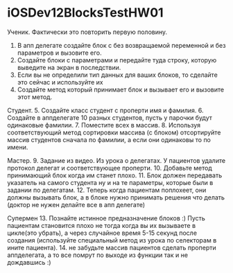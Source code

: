 iOSDev12BlocksTestHW01
======================
Ученик. Фактически это повторить первую половину.

1. В апп делегате создайте блок с без возвращаемой переменной и без параметров и вызовите его.
2. Создайте блоки с параметрами и передайте туда строку, которую выведите на экран в последствии.
3. Если вы не определили тип данных для ваших блоков, то сделайте это сейчас и используйте их
4. Создайте метод который принимает блок и вызывает его и вызовите этот метод.

Студент.
5. Создайте класс студент с проперти имя и фамилия.
6. Создайте в аппделегате 10 разных студентов, пусть у парочки будут одинаковые фамилии.
7. Поместите всех в массив.
8. Используя соответствующий метод сортировки массива (с блоком) отсортируйте массив студентов сначала по фамилии, а если они одинаковы то по имени.

Мастер.
9. Задание из видео. Из урока о делегатах. У пациентов удалите протокол делегат и соответствующее проперти.
10. Добавьте метод принимающий блок когда им станет плохо.
11. Блок должен передавать указатель на самого студента ну и на те параметры, которые были в задании по делегатам.
12. Теперь когда пациентам поплохеет, они должны вызывать блок, а в блоке нужно принимать решения что делать (доктор не нужен делайте все в апп делегате)

Супермен
13. Познайте истинное предназначение блоков :) Пусть пациентам становится плохо не тогда когда вы их вызываете в цикле(это убрать), а через случайное время 5-15 секунд после создания (используйте специальный метод из урока по селекторам в ините пациента).
14. не забудьте массив пациентов сделать проперти аппделегата, а то все помрут по выходе из функции так и не дождавшись :)
